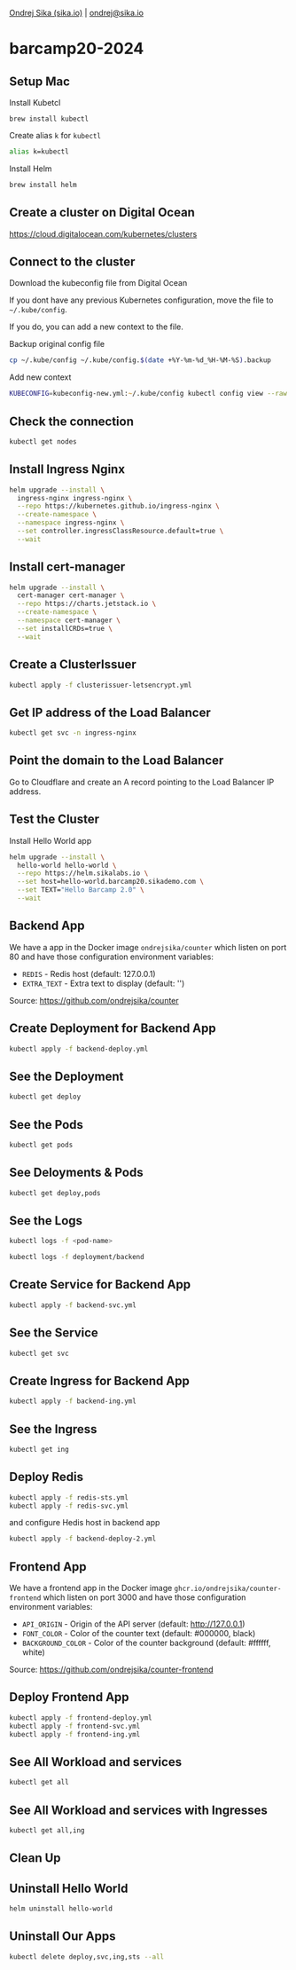 [Ondrej Sika (sika.io)](https://sika.io) | <ondrej@sika.io>

# barcamp20-2024

## Setup Mac

Install Kubetcl

```
brew install kubectl
```

Create alias `k` for `kubectl`

```zsh
alias k=kubectl
```

Install Helm

```zsh
brew install helm
```

## Create a cluster on Digital Ocean

https://cloud.digitalocean.com/kubernetes/clusters

## Connect to the cluster

Download the kubeconfig file from Digital Ocean

If you dont have any previous Kubernetes configuration, move the file to `~/.kube/config`.

If you do, you can add a new context to the file.

Backup original config file

```zsh
cp ~/.kube/config ~/.kube/config.$(date +%Y-%m-%d_%H-%M-%S).backup
```

Add new context

```zsh
KUBECONFIG=kubeconfig-new.yml:~/.kube/config kubectl config view --raw > ~/.kube/config.merge.yml && cp ~/.kube/config.merge.yml ~/.kube/config
```

## Check the connection

```zsh
kubectl get nodes
```

## Install Ingress Nginx

```zsh
helm upgrade --install \
  ingress-nginx ingress-nginx \
  --repo https://kubernetes.github.io/ingress-nginx \
  --create-namespace \
  --namespace ingress-nginx \
  --set controller.ingressClassResource.default=true \
  --wait
```

## Install cert-manager

```zsh
helm upgrade --install \
  cert-manager cert-manager \
  --repo https://charts.jetstack.io \
  --create-namespace \
  --namespace cert-manager \
  --set installCRDs=true \
  --wait
```

## Create a ClusterIssuer

```zsh
kubectl apply -f clusterissuer-letsencrypt.yml
```

## Get IP address of the Load Balancer

```zsh
kubectl get svc -n ingress-nginx
```

## Point the domain to the Load Balancer

Go to Cloudflare and create an A record pointing to the Load Balancer IP address.

## Test the Cluster

Install Hello World app

```zsh
helm upgrade --install \
  hello-world hello-world \
  --repo https://helm.sikalabs.io \
  --set host=hello-world.barcamp20.sikademo.com \
  --set TEXT="Hello Barcamp 2.0" \
  --wait
```

## Backend App

We have a app in the Docker image `ondrejsika/counter` which listen on port 80 and have those configuration environment variables:

- `REDIS` - Redis host (default: 127.0.0.1)
- `EXTRA_TEXT` - Extra text to display (default: '')

Source: https://github.com/ondrejsika/counter

## Create Deployment for Backend App

```zsh
kubectl apply -f backend-deploy.yml
```

## See the Deployment

```zsh
kubectl get deploy
```

## See the Pods

```zsh
kubectl get pods
```

## See Deloyments & Pods

```zsh
kubectl get deploy,pods
```

## See the Logs

```zsh
kubectl logs -f <pod-name>
```

```zsh
kubectl logs -f deployment/backend
```

## Create Service for Backend App

```zsh
kubectl apply -f backend-svc.yml
```

## See the Service

```zsh
kubectl get svc
```

## Create Ingress for Backend App

```zsh
kubectl apply -f backend-ing.yml
```

## See the Ingress

```zsh
kubectl get ing
```

## Deploy Redis

```zsh
kubectl apply -f redis-sts.yml
kubectl apply -f redis-svc.yml
```

and configure Hedis host in backend app

```zsh
kubectl apply -f backend-deploy-2.yml
```

## Frontend App

We have a frontend app in the Docker image `ghcr.io/ondrejsika/counter-frontend` which listen on port 3000 and have those configuration environment variables:

- `API_ORIGIN` - Origin of the API server (default: http://127.0.0.1)
- `FONT_COLOR` - Color of the counter text (default: #000000, black)
- `BACKGROUND_COLOR` - Color of the counter background (default: #ffffff, white)

Source: https://github.com/ondrejsika/counter-frontend

## Deploy Frontend App

```zsh
kubectl apply -f frontend-deploy.yml
kubectl apply -f frontend-svc.yml
kubectl apply -f frontend-ing.yml
```

## See All Workload and services

```zsh
kubectl get all
```

## See All Workload and services with Ingresses

```zsh
kubectl get all,ing
```

## Clean Up

## Uninstall Hello World

```zsh
helm uninstall hello-world
```

## Uninstall Our Apps

```zsh
kubectl delete deploy,svc,ing,sts --all
```
